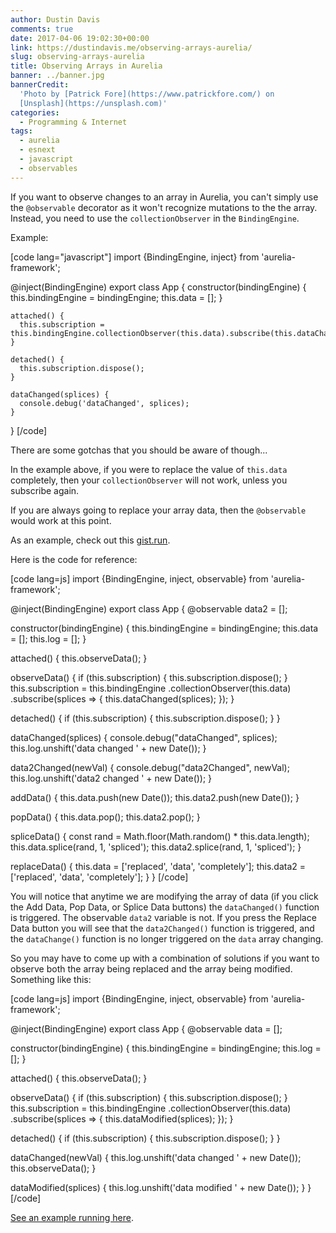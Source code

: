 ```yaml
---
author: Dustin Davis
comments: true
date: 2017-04-06 19:02:30+00:00
link: https://dustindavis.me/observing-arrays-aurelia/
slug: observing-arrays-aurelia
title: Observing Arrays in Aurelia
banner: ../banner.jpg
bannerCredit:
  'Photo by [Patrick Fore](https://www.patrickfore.com/) on
  [Unsplash](https://unsplash.com)'
categories:
  - Programming & Internet
tags:
  - aurelia
  - esnext
  - javascript
  - observables
---
```


If you want to observe changes to an array in Aurelia, you can't simply use the
`@observable` decorator as it won't recognize mutations to the the array.
Instead, you need to use the `collectionObserver` in the `BindingEngine`.

Example:

[code lang="javascript"] import {BindingEngine, inject} from
'aurelia-framework';

@inject(BindingEngine) export class App { constructor(bindingEngine) {
this.bindingEngine = bindingEngine; this.data = []; }

    attached() {
      this.subscription = this.bindingEngine.collectionObserver(this.data).subscribe(this.dataChanged);
    }

    detached() {
      this.subscription.dispose();
    }

    dataChanged(splices) {
      console.debug('dataChanged', splices);
    }

} [/code]

There are some gotchas that you should be aware of though...

In the example above, if you were to replace the value of `this.data`
completely, then your `collectionObserver` will not work, unless you subscribe
again.

If you are always going to replace your array data, then the `@observable` would
work at this point.

As an example, check out this
[gist.run](https://gist.run/?id=14ca3a0e0688ceafb8c145ec5d11566d).

Here is the code for reference:

[code lang=js] import {BindingEngine, inject, observable} from
'aurelia-framework';

@inject(BindingEngine) export class App { @observable data2 = [];

constructor(bindingEngine) { this.bindingEngine = bindingEngine; this.data = [];
this.log = []; }

attached() { this.observeData(); }

observeData() { if (this.subscription) { this.subscription.dispose(); }
this.subscription = this.bindingEngine .collectionObserver(this.data)
.subscribe(splices => { this.dataChanged(splices); }); }

detached() { if (this.subscription) { this.subscription.dispose(); } }

dataChanged(splices) { console.debug("dataChanged", splices);
this.log.unshift('data changed ' + new Date()); }

data2Changed(newVal) { console.debug("data2Changed", newVal);
this.log.unshift('data2 changed ' + new Date()); }

addData() { this.data.push(new Date()); this.data2.push(new Date()); }

popData() { this.data.pop(); this.data2.pop(); }

spliceData() { const rand = Math.floor(Math.random() \* this.data.length);
this.data.splice(rand, 1, 'spliced'); this.data2.splice(rand, 1, 'spliced'); }

replaceData() { this.data = ['replaced', 'data', 'completely']; this.data2 =
['replaced', 'data', 'completely']; } } [/code]

You will notice that anytime we are modifying the array of data (if you click
the Add Data, Pop Data, or Splice Data buttons) the `dataChanged()` function is
triggered. The observable `data2` variable is not. If you press the Replace Data
button you will see that the `data2Changed()` function is triggered, and the
`dataChange()` function is no longer triggered on the `data` array changing.

So you may have to come up with a combination of solutions if you want to
observe both the array being replaced and the array being modified. Something
like this:

[code lang=js] import {BindingEngine, inject, observable} from
'aurelia-framework';

@inject(BindingEngine) export class App { @observable data = [];

constructor(bindingEngine) { this.bindingEngine = bindingEngine; this.log = [];
}

attached() { this.observeData(); }

observeData() { if (this.subscription) { this.subscription.dispose(); }
this.subscription = this.bindingEngine .collectionObserver(this.data)
.subscribe(splices => { this.dataModified(splices); }); }

detached() { if (this.subscription) { this.subscription.dispose(); } }

dataChanged(newVal) { this.log.unshift('data changed ' + new Date());
this.observeData(); }

dataModified(splices) { this.log.unshift('data modified ' + new Date()); } }
[/code]

[See an example running here](https://gist.run/?id=305f3752a56d1b3440ebfcaa3933c652).
